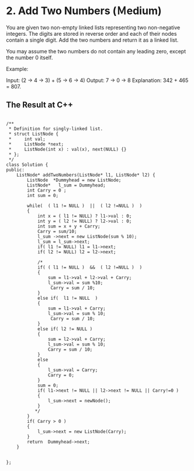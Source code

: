 # 2. Add Two Numbers (Ｍedium)

You are given two non-empty linked lists representing two non-negative integers. The digits are stored in reverse order and each of their nodes contain a single digit. Add the two numbers and return it as a linked list.

You may assume the two numbers do not contain any leading zero, except the number 0 itself.

Example:

Input: (2 -> 4 -> 3) + (5 -> 6 -> 4)
Output: 7 -> 0 -> 8
Explanation: 342 + 465 = 807.



## The Result at C++

<pre><code>
/**
 * Definition for singly-linked list.
 * struct ListNode {
 *     int val;
 *     ListNode *next;
 *     ListNode(int x) : val(x), next(NULL) {}
 * };
 */
class Solution {
public:
    ListNode* addTwoNumbers(ListNode* l1, ListNode* l2) {
        ListNode  *Dummyhead = new ListNode;
        ListNode*   l_sum = Dummyhead;
        int Carry = 0 ;
        int sum = 0;
        
        while(  ( l1 != NULL )  ||  ( l2 !=NULL )  )
        {   
            int x = ( l1 != NULL) ? l1->val : 0; 
            int y = ( l2 != NULL) ? l2->val : 0;
            int sum = x + y + Carry; 
            Carry = sum/10;
            l_sum ->next = new ListNode(sum % 10);
            l_sum = l_sum->next;
            if( l1 != NULL) l1 = l1->next;
            if( l2 != NULL) l2 = l2->next;
            
            /*
            if( ( l1 != NULL )  &&  ( l2 !=NULL )  )
            {
                sum = l1->val + l2->val + Carry;
                l_sum->val = sum %10;
                 Carry = sum / 10;
            }
            else if(  l1 != NULL  )
            {
                sum = l1->val + Carry;
                l_sum->val = sum % 10;
                 Carry = sum / 10;
            }
            else if( l2 != NULL )
            {
                sum = l2->val + Carry;
                l_sum->val = sum % 10;
                Carry = sum / 10;
            }
            else
            {
                l_sum->val = Carry;
                Carry = 0;
            }    
            sum = 0;
            if( l1->next != NULL || l2->next != NULL || Carry!=0 )
            {
                l_sum->next = newNode();
            }
           */ 
        }
        if( Carry > 0 ) 
        {
            l_sum->next = new ListNode(Carry);
        }
        return  Dummyhead->next;  
    }
    

};

</code></pre>

